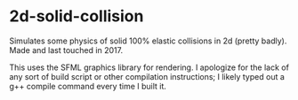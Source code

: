 # 2d-solid-collision
Simulates some physics of solid 100% elastic collisions in 2d (pretty badly). Made and last touched in 2017.

This uses the SFML graphics library for rendering. I apologize for the lack of any sort of build script or other compilation instructions; I likely typed out a g++ compile command every time I built it.
